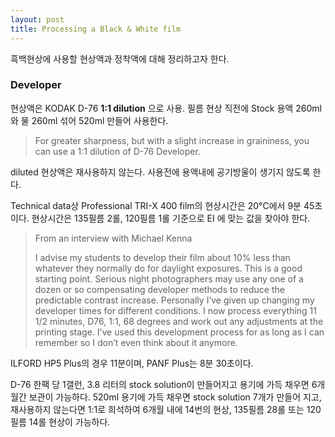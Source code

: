 ```yaml
---
layout: post
title: Processing a Black & White film
---
```


흑백현상에 사용할 현상액과 정착액에 대해 정리하고자 한다.

### Developer

현상액은 KODAK D-76 **1:1 dilution** 으로 사용.  필름 현상 직전에 Stock 용액 260ml 와 물 260ml 섞어 520ml 만들어 사용한다.

> For greater sharpness, but with a slight increase in graininess, you can use a 1:1 dilution of D-76 Developer.

diluted 현상액은 재사용하지 않는다. 사용전에 용액내에 공기방울이 생기지 않도록 한다.

Technical data상 Professional TRI-X 400 film의 현상시간은  20°C에서 9분 45초이다. 현상시간은 135필름 2롤, 120필름 1롤 기준으로 EI 에 맞는 값을 찾아야 한다.

> From an interview with Michael Kenna
>
> I advise my students to develop their film about 10% less than whatever they normally do for daylight exposures. This is a good starting point. Serious night photographers may use any one of a dozen or so compensating developer methods to reduce the predictable contrast increase. Personally I’ve given up changing my developer times for different conditions. I now process everything 11 1/2 minutes, D76, 1:1, 68 degrees and work out any adjustments at the printing stage. I’ve used this development process for as long as I can remember so I don’t even think about it anymore.

ILFORD HP5 Plus의 경우 11분이며,  PANF Plus는 8분 30초이다.

D-76 한팩 당 1갤런, 3.8 리터의  stock solution이 만들어지고 용기에 가득 채우면 6개월간 보관이 가능하다.  520ml 용기에 가득 채우면 stock solution 7개가 만들어 지고, 재사용하지 않는다면 1:1로 희석하여 6개월 내에 14번의 현상,  135필름 28롤 또는 120필름 14롤 현상이 가능하다.

